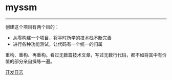 # myssm

---
创建这个项目有两个目的：
- 从零构建一个项目，将平时所学的技术栈不断完善
- 进行各种功能测试，让代码有一个统一的归属

重构、重构、再重构。看过无数篇技术文章，写过无数行代码，都不如将其中有价值的部分亲自操练一遍。

[开发日志](devlog.md)